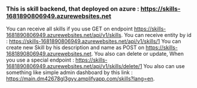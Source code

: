 ### This is skill backend, that deployed on azure : https://skills-1681890806949.azurewebsites.net

You can receive all skills if you use GET on endpoint https://skills-1681890806949.azurewebsites.net/api/v1/skills.
You can receive entity by id : https://skills-1681890806949.azurewebsites.net/api/v1/skills/1
You can create new Skill by his description and name as POST on https://skills-1681890806949.azurewebsites.net.
You also can delete or update, When you use a special endpoint : https://skills-1681890806949.azurewebsites.net/api/v1/skills/delete/1
You also can use something like simple admin dashboard by this link : https://main.dm42678gl3gyy.amplifyapp.com/skills?lang=en.
